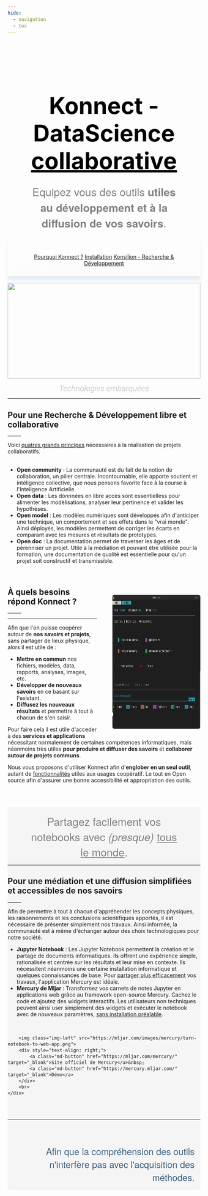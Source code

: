 ```yaml
---
hide:
  - navigation
  - toc
---
```





<div style="text-align:center; padding-top: 50px;background-size: cover;">
    <h1 style="color:black;font-size: 60px; margin-bottom:25px;"><b>Konnect</b> - DataScience <u>collaborative</u></h1>
    <p style="font-weight: 500; font-family: 'ubuntu', 'Helvetica Neue', 'Helvetica', 'Arial'; margin: 0px 50px;  font-size: 2.0em; color: grey;">Equipez vous des outils <b>utiles au développement et à la diffusion de vos savoirs</b>.</p>
    <br>
    <div style="text-align:center; background: linear-gradient(rgba(1,1,1,0), #FCFCFC); border-bottom:1px solid #DDD; padding: 25px; box-shadow: 0px 10px 8px rgba(37, 98, 136, 0.1) !important;">
        <br>
        <a style="margin-bottom:25px;" class="md-button md-button--primary" href="../konnect/presentation_konnect">Pourquoi Konnect ?</a>
        <a style="margin-bottom:25px;" class="md-button" href="../konnect/guide_installation/deploy_konnect">Installation</a>
        <a style="margin-bottom:0px;" class="md-button" href="https://konsilion.fr/wp/recherche-et-developpement">Konsilion - Recherche & Développement</a><br>
    </div>
</div>


<br>
<div style="height:250px;">
    <img src="https://katalog.konsilion.fr/2.0.0/images/techno_logo_banner.png" style="object-fit: contain; width: 100%; height: 100%;">
</div>


<i><p style="text-align: center; font-weight: 350; font-family:'Roboto'; margin: 0px 50px;  font-size: 21px; color: #BBB;">Technologies embarquées</p></i>


<hr>

<div class="div-cleanbody"> 
    <h2 id="recherche-collaborative">Pour une <b>Recherche & Développement</b> libre et collaborative</h2><hr style="color:white !important; width:7%; border-bottom: 10px solid var(--md-primary-fg-color);"> 
    Voici <u>quatres grands principes</u> nécessaires à la réalisation de projets collaboratifs. <br><br>
    <ul>
        <li><b>Open community</b> : La communauté est du fait de la notion de collaboration, un pilier centrale. Incontournable, elle apporte soutient et intéligence collective, que nous pensons favorite face à la course à l'Inteligence Artificielle.</li>
        <li><b>Open data</b> : Les donnnées en libre accès sont essentielless pour alimenter les modèlisations, analyser leur pertinence et valider les hypothèses.</li>
        <li><b>Open model</b> : Les modèles numériques sont développés afin d'anticiper une technique, un comportement et ses effets dans le "vrai monde". Ainsi déployés, les modèles permettent de corriger les écarts en comparant avec les mesures et résultats de prototypes.</li>
        <li><b>Open doc</b> : La documentation permet de traverser les âges et de pérenniser un projet. Utile à la médiation et pouvant être utilisée pour la formation, une documentation de qualité est essentielle pour qu'un projet soit constructif et transmissible.</li>
    </ul><br>
</div>



<div class="div-cleanbody" style="max-height:350px;"><img class="img-right" src="./images/konnect_accueil.png"></div>







<div class="div-index div-cleanbody" markdown>

<h2>À <b>quels besoins</b> répond Konnect ?</h2><hr style="color:white !important; width:7%; border-bottom: 10px solid var(--md-primary-fg-color);"> 

---    
    
Afin que l'on puisse coopérer autour de **nos savoirs et projets**, sans partager de lieux physique, alors il est utile de :

* **Mettre en commun** nos fichiers,  modèles, data, rapports, analyses, images, etc.
* **Développer de nouveaux savoirs** en ce basant sur l'existant.
* **Diffusez les nouveaux résultats** et permettre à tout à chacun de s'en saisir.


Pour faire cela il est utile d'acceder à des **services et applications** nécessitant normalement de certaines compétences informatiques, mais néanmoins très utiles **pour produire et diffuser des savoirs** et **collaborer autour de projets communs**. 
    
Nous vous proposons d'utiliser Konnect afin d'**englober en un seul outil**, autant de [fonctionnalités](./fonctionnalites/site_web/start_site_web/) utiles aux usages coopératif. Le tout en Open source afin d'assurer une bonne accessibilité et appropriation des outils.   

</div>



<br><br>





<div class="div-cleanbody " style="background-color:#F5F5F5;">
    <br>
        <p style="text-align: center; font-weight: 500; font-family: 'ubuntu', 'Helvetica Neue', 'Helvetica', 'Arial'; margin: 0px 50px;  font-size: 2.0em; color: grey;">Partagez facilement vos notebooks avec <i>(presque) </i><u>tous le monde</u>.</p>
        <hr>
    <div id="grid-preview"> 
        <h2>Pour une <b>médiation et une diffusion</b> simplifiées et accessibles de nos savoirs</h2><hr style="color:white !important; width:7%; border-bottom: 10px solid var(--md-primary-fg-color);"> 
        Afin de permettre à tout à chacun d'appréhender les concepts physiques, les raisonnements et les conclusions scientifiques apportés, il est nécessaire de présenter simplement nos travaux. Ainsi informée, la communauté est à même d'échanger autour des choix technologiques pour notre société.
        <ul>
            <li><b>Jupyter Notebook</b> : Les Jupyter Notebook permettent la création et le partage de documents informatiques. Ils offrent une expérience simple, rationalisée et centrée sur les résultats et leur mise en contexte. Ils nécessitent néanmoins une certaine installation informatique et quelques connaissances de base. Pour <u>partager plus efficacement</u> vos travaux, l'application Mercury est idéale.</li>
            <li><b>Mercury de Mljar</b> : Transformez vos carnets de notes Jupyter en applications web grâce au framework open-source Mercury. Cachez le code et ajoutez des widgets interactifs. Les utilisateurs non techniques peuvent ainsi user simplement des widgets et exécuter le notebook avec de nouveaux paramètres, <u>sans installation préalable</u>.</li>
        </ul>
        <br>
        
        <img class="img-left" src="https://mljar.com/images/mercury/turn-notebook-to-web-app.png">
        <div style="text-align: right;">
            <a class="md-button" href="https://mljar.com/mercury/" target="_blank">Site officiel de Mercury</a>&nbsp;
            <a class="md-button" href="https://mercury.mljar.com/" target="_blank">Démo</a>
        </div>
        <br>
    </div>
</div>






   

<div class="div-cleanbody">
    <br><br><hr><br><br><br>
    <p style="text-align: right; font-weight: 500; font-family: 'ubuntu', 'Helvetica Neue', 'Helvetica', 'Arial'; margin: 0px 15px;  font-size: 1.7em; color: #3B5F7F;">Afin que la compréhension des outils n'interfère pas avec l'acquisition des méthodes.</p><br>
</div>

    
    













<head>
    <meta charset="utf-8">
    <!--<meta http-equiv="X-UA-Compatible" content="IE=edge">  Cette balise est faite pour adapter Internet Explorer, mais elle semble désuette en 2022-->
    <!--<meta name="description" content="csv to datatables to csv">-->
    <meta name="viewport" content="width=device-width, initial-scale=1">
    <!-- Custom CSS -->
    <link type="text/css" rel="stylesheet" href="https://cdn.datatables.net/1.10.22/css/jquery.dataTables.min.css">
    <link type="text/css" rel="stylesheet" href="https://cdn.datatables.net/buttons/1.6.4/css/buttons.dataTables.min.css">  
    <!-- Custom JS -->
    <script type="text/javascript" src="https://code.jquery.com/jquery-3.5.1.min.js"></script>
    <script type="text/javascript" src="https://cdn.datatables.net/1.10.22/js/jquery.dataTables.min.js"></script>
    <script type="text/javascript" src="https://cdn.datatables.net/buttons/1.6.4/js/dataTables.buttons.min.js"></script>
    <script type="text/javascript" src="https://cdn.datatables.net/buttons/1.6.4/js/buttons.html5.min.js"></script>
    <script type="text/javascript" src="https://cdn.datatables.net/buttons/1.6.4/js/buttons.colVis.min.js"></script>    
    <script type="text/javascript" src="https://unpkg.com/papaparse@5.3.0/papaparse.min.js"></script>
    <script src="https://kit.fontawesome.com/f9666d4f53.js" crossorigin="anonymous"></script>
    <!-- Personnal Konsilion CSS -->
    <link rel="stylesheet" href="https://konsilion.github.io/katalog-setup/css/CleanBody.css">
    <link rel="stylesheet" href="https://konsilion.github.io/katalog-setup/css/GridCard.css">
    <link rel="stylesheet" href="https://konsilion.github.io/katalog-setup/css/Form.css">
    <link rel="stylesheet" href="https://konsilion.github.io/katalog-setup/css/NeumorphismElem.css">  
    <link rel="stylesheet" href="https://konsilion.github.io/katalog-setup/css/Katalog.css">
    <link rel="stylesheet" href="https://konsilion.github.io/katalog-setup/css/BootstrapTable.css">    
</head>





<style>      
h1 {
        display:block
}

.img-right { 
    margin: 50px 0px 23px 40px; 
    border-radius: 5px; 
    float: right;
    max-width:230px;
    max-height:350px;
    height: 350px;

}

    
.img-left {
    margin: 50px 40px 23px 0px; 
    border-radius: 5px; 
    float: left;
    max-width:230px;
    max-height:350px;
    height: 350px;
}

.md-footer {
    display:block;
}
    
    
</style>